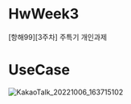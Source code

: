 # HwWeek3
[항해99][3주차] 주특기 개인과제

# UseCase
![KakaoTalk_20221006_163715102](https://user-images.githubusercontent.com/112293743/194294781-60f372e3-9e41-46a0-91ed-db5892b41215.jpg)
